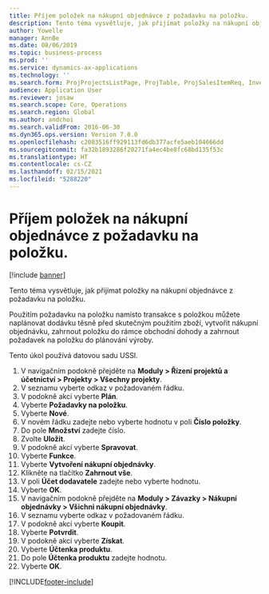 ```yaml
---
title: Příjem položek na nákupní objednávce z požadavku na položku.
description: Tento téma vysvětluje, jak přijímat položky na nákupní objednávce z požadavku na položku.
author: Yowelle
manager: AnnBe
ms.date: 08/06/2019
ms.topic: business-process
ms.prod: ''
ms.service: dynamics-ax-applications
ms.technology: ''
ms.search.form: ProjProjectsListPage, ProjTable, ProjSalesItemReq, InventItemIdLookupSimple, PurchCreateFromSalesOrder, VendAccountItemLookup, PurchTable, PurchEditLines
audience: Application User
ms.reviewer: josaw
ms.search.scope: Core, Operations
ms.search.region: Global
ms.author: andchoi
ms.search.validFrom: 2016-06-30
ms.dyn365.ops.version: Version 7.0.0
ms.openlocfilehash: c2083516ff929113fd6db377acfe5aeb104666dd
ms.sourcegitcommit: fa32b1893286f20271fa4ec4be8fc68bd135f53c
ms.translationtype: HT
ms.contentlocale: cs-CZ
ms.lasthandoff: 02/15/2021
ms.locfileid: "5288220"
---
```

# <a name="receive-items-on-purchase-order-from-item-requirement"></a>Příjem položek na nákupní objednávce z požadavku na položku.

[!include [banner](../../includes/banner.md)]

Tento téma vysvětluje, jak přijímat položky na nákupní objednávce z požadavku na položku.

Použitím požadavku na položku namísto transakce s položkou můžete naplánovat dodávku těsně před skutečným použitím zboží, vytvořit nákupní objednávku, zahrnout položku do rámce obchodní dohody a zahrnout požadavek na položku do plánování výroby. 

Tento úkol používá datovou sadu USSI.

1. V navigačním podokně přejděte na **Moduly > Řízení projektů a účetnictví > Projekty > Všechny projekty**.
2. V seznamu vyberte odkaz v požadovaném řádku.
3. V podokně akcí vyberte **Plán**.
4. Vyberte **Požadavky na položku**.
5. Vyberte **Nové**.
6. V novém řádku zadejte nebo vyberte hodnotu v poli **Číslo položky**.
7. Do pole **Množství** zadejte číslo.
8. Zvolte **Uložit**.
9. V podokně akcí vyberte **Spravovat**.
10. Vyberte **Funkce**.
11. Vyberte **Vytvoření nákupní objednávky**.
12. Klikněte na tlačítko **Zahrnout vše**.
13. V poli **Účet dodavatele** zadejte nebo vyberte hodnotu.
14. Vyberte **OK**.
15. V navigačním podokně přejděte na **Moduly > Závazky > Nákupní objednávky > Všichni nákupní objednávky**.
16. V seznamu vyberte odkaz v požadovaném řádku.
17. V podokně akcí vyberte **Koupit**.
18. Vyberte **Potvrdit**.
19. V podokně akcí vyberte **Získat**.
20. Vyberte **Účtenka produktu**.
21. Do pole **Účtenka produktu** zadejte hodnotu.
22. Vyberte **OK**.



[!INCLUDE[footer-include](../../includes/footer-banner.md)]